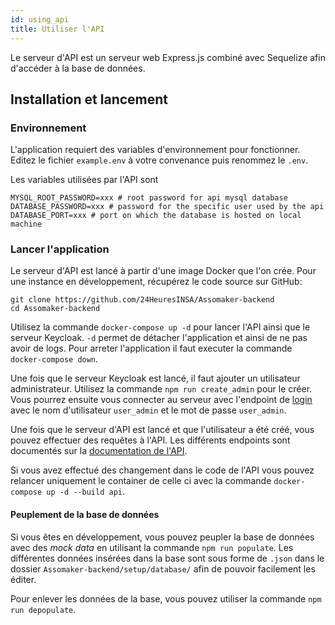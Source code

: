 ```yaml
---
id: using_api
title: Utiliser l'API
---
```


Le serveur d'API est un serveur web Express.js combiné avec Sequelize afin d'accéder à la base de données.

## Installation et lancement

### Environnement

L'application requiert des variables d'environnement pour fonctionner. Editez le fichier `example.env` à votre convenance puis renommez le `.env`.

Les variables utilisées par l'API sont 
```
MYSQL_ROOT_PASSWORD=xxx # root password for api mysql database
DATABASE_PASSWORD=xxx # password for the specific user used by the api
DATABASE_PORT=xxx # port on which the database is hosted on local machine
```

### Lancer l'application

Le serveur d'API est lancé à partir d'une image Docker que l'on crée. Pour une instance en développement, récupérez le code source sur GitHub:

```
git clone https://github.com/24HeuresINSA/Assomaker-backend
cd Assomaker-backend
```

Utilisez la commande `docker-compose up -d` pour lancer l'API ainsi que le serveur Keycloak. `-d` permet de détacher l'application et ainsi de ne pas avoir de logs.
Pour arreter l'application il faut executer la commande `docker-compose down`.

Une fois que le serveur Keycloak est lancé, il faut ajouter un utilisateur administrateur. Utilisez la commande `npm run create_admin` pour le créer. Vous pourrez ensuite vous connecter au serveur avec l'endpoint de [login](../../api/login) avec le nom d'utilisateur `user_admin` et le mot de passe `user_admin`.

Une fois que le serveur d'API est lancé et que l'utilisateur a été créé, vous pouvez effectuer des requêtes à l'API. Les différents endpoints sont documentés sur la [documentation de l'API](../../api).

Si vous avez effectué des changement dans le code de l'API vous pouvez relancer uniquement le container de celle ci avec la commande `docker-compose up -d --build api`.

#### Peuplement de la base de données

Si vous êtes en développement, vous pouvez peupler la base de données avec des _mock data_ en utilisant la commande `npm run populate`. Les différentes données insérées dans la base sont sous forme de `.json` dans le dossier `Assomaker-backend/setup/database/` afin de pouvoir facilement les éditer.

Pour enlever les données de la base, vous pouvez utiliser la commande `npm run depopulate`.